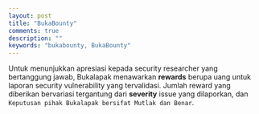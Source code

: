 ```yaml
---
layout: post
title: "BukaBounty"
comments: true
description: ""
keywords: "bukabounty, BukaBounty"
---
```


Untuk menunjukkan apresiasi kepada security researcher yang bertanggung jawab, Bukalapak menawarkan **rewards** berupa uang untuk laporan security vulnerability yang tervalidasi. Jumlah reward yang diberikan bervariasi tergantung dari **severity** issue yang dilaporkan, dan `Keputusan pihak Bukalapak bersifat Mutlak dan Benar`.